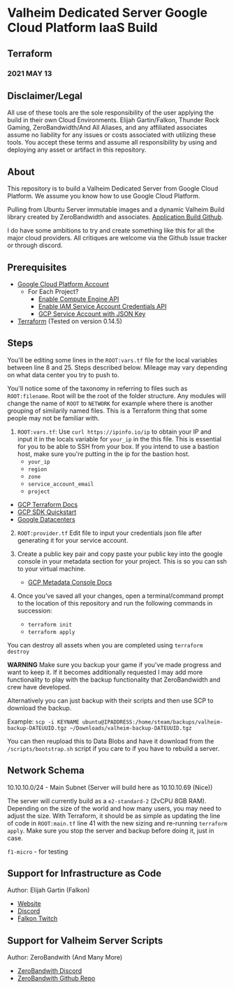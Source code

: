 # Valheim Dedicated Server Google Cloud Platform IaaS Build

## Terraform

### 2021 MAY 13

## Disclaimer/Legal

All use of these tools are the sole responsibility of the user applying the build in their own Cloud Environments.  Elijah Gartin/Falkon, Thunder Rock Gaming, ZeroBandwidth/And All Aliases, and any affiliated associates assume no liability for any issues or costs associated with utilizing these tools. You accept these terms and assume all responsibility by using and deploying any asset or artifact in this repository.

## About

This repository is to build a Valheim Dedicated Server from Google Cloud Platform.  We assume you know how to use Google Cloud Platform.

Pulling from Ubuntu Server immutable images and a dynamic Valheim Build library created by ZeroBandwidth and associates. [Application Build Github](https://github.com/Nimdy/Dedicated_Valheim_Server_Script.git). 

I do have some ambitions to try and create something like this for all the major cloud providers. All critiques are welcome via the Github Issue tracker or through discord.

## Prerequisites

  - [Google Cloud Platform Account](https://cloud.google.com/compute/)
    - For Each Project?
      - [Enable Compute Engine API](https://console.cloud.google.com/apis/library/compute.googleapis.com)
      - [Enable IAM Service Account Credentials API](https://console.cloud.google.com/apis/library/iamcredentials.googleapis.com)
      - [GCP Service Account with JSON Key](https://cloud.google.com/iam/docs/service-accounts)
  - [Terraform](https://www.terraform.io/downloads.html) (Tested on version 0.14.5)

## Steps

You'll be editing some lines in the `ROOT:vars.tf` file for the local variables between line 8 and 25. Steps described below. Mileage may vary depending on what data center you try to push to.

You'll notice some of the taxonomy in referring to files such as `ROOT:filename`.  Root will be the root of the folder structure. Any modules will change the name of `ROOT` to `NETWORK` for example where there is another grouping of similarily named files.  This is a Terraform thing that some people may not be familiar with.

1. `ROOT:vars.tf`: Use `curl https://ipinfo.io/ip` to obtain your IP and input it in the locals variable for `your_ip` in the this file. This is essential for you to be able to SSH from your box.  If you intend to use a bastion host, make sure you're putting in the ip for the bastion host.
    - `your_ip`
    - `region`
    - `zone`
    - `service_account_email`
    - `project`

  - [GCP Terraform Docs](https://registry.terraform.io/providers/hashicorp/google/latest/docs/guides/provider_reference)
  - [GCP SDK Quickstart](https://cloud.google.com/sdk/docs/quickstart#deb)
  - [Google Datacenters](https://cloud.google.com/about/locations/)

2. `ROOT:provider.tf` Edit file to input your credentials json file after generating it for your service account. 
   
3. Create a public key pair and copy paste your public key into the google console in your metadata section for your project. This is so you can ssh to your virtual machine.
    - [GCP Metadata Console Docs](https://cloud.google.com/compute/docs/instances/adding-removing-ssh-keys)

4. Once you've saved all your changes, open a terminal/command prompt to the location of this repository and run the following commands in succession:
    - `terraform init`
    - `terraform apply`

  You can destroy all assets when you are completed using `terraform destroy`

  **WARNING**
  Make sure you backup your game if you've made progress and want to keep it. If it becomes additionally requested I may add more functionality to play with the backup functionality that ZeroBandwidth and crew have developed.

  Alternatively you can just backup with their scripts and then use SCP to download the backup.

  Example:
  ```scp -i KEYNAME ubuntu@IPADDRESS:/home/steam/backups/valheim-backup-DATEUUID.tgz ~/Downloads/valheim-backup-DATEUUID.tgz```

  You can then reupload this to Data Blobs and have it download from the `/scripts/bootstrap.sh` script if you care to if you have to rebuild a server.

## Network Schema

10.10.10.0/24 - Main Subnet (Server will build here as 10.10.10.69 (Nice))

The server will currently build as a `e2-standard-2` (2vCPU 8GB RAM). Depending on the size of the world and how many users, you may need to adjust the size. With Terraform, it should be as simple as updating the line of code in `ROOT:main.tf` line 41 with the new sizing and re-running `terraform apply`. Make sure you stop the server and backup before doing it, just in case.

`f1-micro` - for testing

## Support for Infrastructure as Code

Author: Elijah Gartin (Falkon)

- [Website](https://www.thunderrockgaming.com)
- [Discord](https://discord.gg/Trwr3Ty)
- [Falkon Twitch](https://twitch.tv/FalkonTTV)

## Support for Valheim Server Scripts

Author: ZeroBandwith (And Many More)

- [ZeroBandwith Discord](https://discord.gg/ejgQUfc)
- [ZeroBandwith Github Repo](https://github.com/Nimdy/Dedicated_Valheim_Server_Script.git)